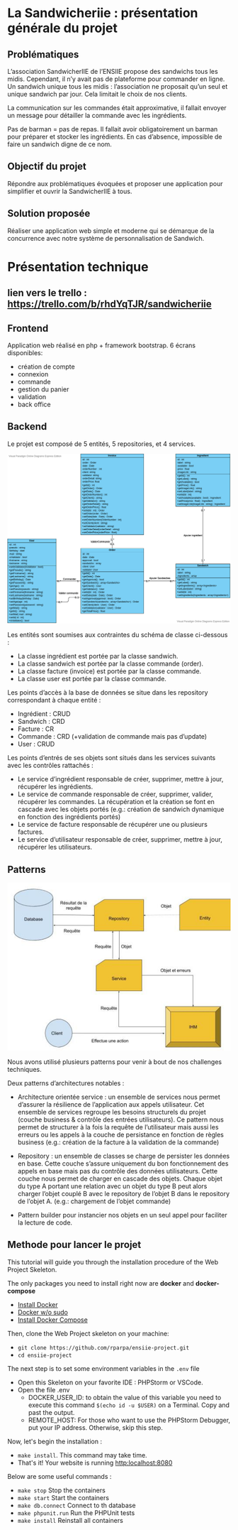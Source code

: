 # La Sandwicheriie : présentation générale du projet


## Problématiques
L’association SandwicherIIE de l’ENSIIE propose des sandwichs tous les midis. Cependant, il n’y avait pas de plateforme pour commander en ligne. Un sandwich unique tous les midis : l’association ne proposait qu’un seul et unique sandwich par jour. Cela limitait le choix de nos clients.

La communication sur les commandes était approximative, il fallait envoyer un message pour détailler la commande avec les ingrédients.

Pas de barman = pas de repas. Il fallait avoir obligatoirement un barman pour préparer et stocker les ingrédients. En cas d’absence, impossible de faire un sandwich digne de ce nom. 

## Objectif du projet
Répondre aux problématiques évoquées et proposer une application pour simplifier et ouvrir la SandwicherIIE à tous.

## Solution proposée
Réaliser une application web simple et moderne qui se démarque de la concurrence avec notre système de personnalisation de Sandwich.

# Présentation technique

## lien vers le trello : https://trello.com/b/rhdYqTJR/sandwicheriie


## Frontend
Application web réalisé en php + framework bootstrap.
6 écrans disponibles:
* création de compte
* connexion
* commande
* gestion du panier
* validation
* back office

## Backend
Le projet est composé de 5 entités, 5 repositories, et 4 services.

![Create user in db](public/assets/documentation_images/Diagramme_de_classe_Sandwicheriie.png)

Les entités sont soumises aux contraintes du schéma de classe ci-dessous :
* La classe ingrédient est portée par la classe sandwich.
* La classe sandwich est portée par la classe commande (order).
* La classe facture (invoice) est portée par la classe commande.
* La classe user est portée par la classe commande.

Les points d’accès à la base de données se situe dans les repository correspondant à chaque entité :
* Ingrédient : CRUD
* Sandwich : CRD
* Facture : CR
* Commande : CRD (+validation de commande mais pas d’update)
* User : CRUD

Les points d’entrés de ses objets sont situés dans les services suivants avec les contrôles rattachés :
* Le service d’ingrédient responsable de créer, supprimer, mettre à jour, récupérer les ingrédients.
* Le service de commande responsable de créer, supprimer, valider, récupérer les commandes. La récupération et la création se font en cascade avec les objets portés (e.g.: création de sandwich dynamique en fonction des ingrédients portés)
* Le service de facture responsable de récupérer une ou plusieurs  factures.
* Le service d’utilisateur responsable de créer, supprimer, mettre à jour, récupérer les utilisateurs.

## Patterns

![Create user in db](public/assets/documentation_images/Pattern_Sandwicheriie.png)

Nous avons utilisé plusieurs patterns pour venir à bout de nos challenges techniques.

Deux patterns d’architectures notables :

* Architecture orientée service : un ensemble de services nous permet d’assurer la résilience de l’application aux appels utilisateur. Cet ensemble de services regroupe les besoins structurels du projet (couche business & contrôle des entrées utilisateurs). 
Ce pattern nous permet de structurer à la fois la requête de l’utilisateur mais aussi les erreurs ou les appels à la couche de persistance en fonction de règles business (e.g.: création de la facture à la validation de la commande)

* Repository : un ensemble de classes se charge de persister les données en base. Cette couche s’assure uniquement du bon fonctionnement des appels en base mais pas du contrôle des données utilisateurs. Cette couche nous permet de charger en cascade des objets. Chaque objet du type A  portant une relation avec un objet du type B peut alors charger l’objet couplé B avec le repository de l’objet B dans le repository de l’objet A. (e.g.: chargement de l’objet commande)

* Pattern builder pour instancier nos objets en un seul appel pour faciliter la lecture de code.

## Methode pour lancer le projet
This tutorial will guide you through the installation procedure of the Web Project Skeleton.   

The only packages you need to install right now are **docker** and **docker-compose**
* [Install Docker](https://docs.docker.com/install/)
* [Docker w/o sudo](https://docs.docker.com/install/linux/linux-postinstall/)
* [Install Docker Compose](https://docs.docker.com/compose/install/)

Then, clone the Web Project skeleton on your machine:
* `git clone https://github.com/rparpa/ensiie-project.git`
* `cd ensiie-project`

The next step is to set some environment variables in the `.env` file
* Open this Skeleton on your favorite IDE : PHPStorm or VSCode.
* Open the file .env
    * DOCKER_USER_ID: to obtain the value of this variable you need to execute this command `$(echo id -u $USER)` on a Terminal. Copy and past the output.
    * REMOTE_HOST: For those who want to use the PHPStorm Debugger, put your IP address. Otherwise, skip this step.

Now, let's begin the installation :
* `make install`. This command may take time.  
* That's it! Your website is running [http:localhost:8080](http:localhost:8080)

Below are some useful commands :
* `make stop` Stop the containers
* `make start` Start the containers
* `make db.connect` Connect to th database
* `make phpunit.run` Run the PHPUnit tests
* `make install` Reinstall all containers

